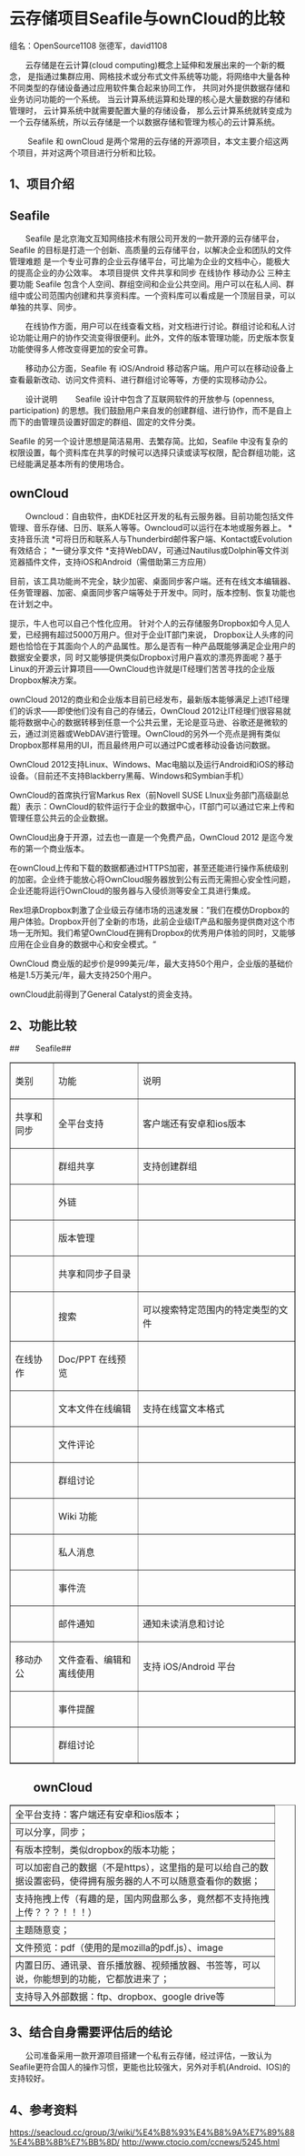 ﻿# 云存储项目Seafile与ownCloud的比较 #

  组名：OpenSource1108  张德军，david1108
 
&emsp;&emsp;云存储是在云计算(cloud computing)概念上延伸和发展出来的一个新的概念，
是指通过集群应用、网格技术或分布式文件系统等功能，将网络中大量各种不同类型的存储设备通过应用软件集合起来协同工作，
共同对外提供数据存储和业务访问功能的一个系统。 当云计算系统运算和处理的核心是大量数据的存储和管理时，
云计算系统中就需要配置大量的存储设备，
那么云计算系统就转变成为一个云存储系统，所以云存储是一个以数据存储和管理为核心的云计算系统。

&emsp;&emsp;    Seafile 和  ownCloud 是两个常用的云存储的开源项目，本文主要介绍这两个项目，并对这两个项目进行分析和比较。

## 1、项目介绍
## Seafile ##
&emsp;&emsp;Seafile 是北京海文互知网络技术有限公司开发的一款开源的云存储平台，Seafile 的目标是打造一个创新、高质量的云存储平台，以解决企业和团队的文件管理难题
是一个专业可靠的企业云存储平台，可比喻为企业的文档中心，能极大的提高企业的办公效率。
本项目提供
文件共享和同步
在线协作
移动办公
三种主要功能
Seafile 包含个人空间、群组空间和企业公共空间。用户可以在私人间、群组中或公司范围内创建和共享资料库。一个资料库可以看成是一个顶层目录，可以单独的共享、同步。

&emsp;&emsp;在线协作方面，用户可以在线查看文档，对文档进行讨论。群组讨论和私人讨论功能让用户的协作交流变得很便利。此外，文件的版本管理功能，历史版本恢复功能使得多人修改变得更加的安全可靠。

&emsp;&emsp;移动办公方面，Seafile 有 iOS/Android 移动客户端。用户可以在移动设备上查看最新改动、访问文件资料、进行群组讨论等等，方便的实现移动办公。

&emsp;&emsp;设计说明
&emsp;&emsp;Seafile 设计中包含了互联网软件的开放参与 (openness, participation) 的思想。我们鼓励用户来自发的创建群组、进行协作，而不是自上而下的由管理员设置好固定的群组、固定的文件分类。

Seafile 的另一个设计思想是简洁易用、去繁存简。比如，Seafile 中没有复杂的权限设置，每个资料库在共享的时候可以选择只读或读写权限，配合群组功能，这已经能满足基本所有的使用场合。



## ownCloud ##

&emsp;&emsp;Owncloud：自由软件，由KDE社区开发的私有云服务器。目前功能包括文件管理、音乐存储、日历、联系人等等。Owncloud可以运行在本地或服务器上。
*支持音乐流
*可将日历和联系人与Thunderbird邮件客户端、Kontact或Evolution有效结合；
*一键分享文件
*支持WebDAV，可通过Nautilus或Dolphin等文件浏览器插件文件，支持iOS和Android（需借助第三方应用）

目前，该工具功能尚不完全，缺少加密、桌面同步客户端。还有在线文本编辑器、任务管理器、加密、桌面同步客户端等处于开发中。同时，版本控制、恢复功能也在计划之中。

提示，牛人也可以自己个性化应用。
针对个人的云存储服务Dropbox如今人见人爱，已经拥有超过5000万用户。但对于企业IT部门来说，
Dropbox让人头疼的问题也恰恰在于其面向个人的产品属性。那么是否有一种产品既能够满足企业用户的数据安全要求，同
时又能够提供类似Dropbox讨用户喜欢的漂亮界面呢？基于Linux的开源云计算项目——OwnCloud也许就是IT经理们苦苦寻找的企业版Dropbox解决方案。

ownCloud 2012的商业和企业版本目前已经发布，最新版本能够满足上述IT经理们的诉求——即使他们没有自己的存储云，OwnCloud 2012让IT经理们很容易就能将数据中心的数据转移到任意一个公共云里，无论是亚马逊、谷歌还是微软的云，通过浏览器或WebDAV进行管理。OwnCloud的另外一个亮点是拥有类似Dropbox那样易用的UI，而且最终用户可以通过PC或者移动设备访问数据。

OwnCloud 2012支持Linux、Windows、Mac电脑以及运行Android和iOS的移动设备。（目前还不支持Blackberry黑莓、Windows和Symbian手机）

OwnCloud的首席执行官Markus Rex（前Novell SUSE LInux业务部门高级副总裁）表示：OwnCloud的软件运行于企业的数据中心，IT部门可以通过它来上传和管理任意公共云的企业数据。

OwnCloud出身于开源，过去也一直是一个免费产品，OwnCloud 2012 是迄今发布的第一个商业版本。

在ownCloud上传和下载的数据都通过HTTPS加密，甚至还能进行操作系统级别的加密。企业终于能放心将OwnCloud服务器放到公有云而无需担心安全性问题，企业还能将运行OwnCloud的服务器与入侵侦测等安全工具进行集成。

Rex坦承Dropbox刺激了企业级云存储市场的迅速发展：”我们在模仿Dropbox的用户体验。Dropbox开创了全新的市场，此前企业级IT产品和服务提供商对这个市场一无所知。我们希望OwnCloud在拥有Dropbox的优秀用户体验的同时，又能够应用在企业自身的数据中心和安全模式。“

OwnCloud 商业版的起步价是999美元/年，最大支持50个用户，企业版的基础价格是1.5万美元/年，最大支持250个用户。

ownCloud此前得到了General Catalyst的资金支持。



## 2、功能比较 ##

##&emsp;&emsp;Seafile##
<table border=1>
  <tr>
    <td width="68" valign="center" ><p >类别 </p></td>
    <td width="141" valign="center" ><p >功能 </p></td>
    <td width="286" valign="center" ><p >说明 </p></td>
  </tr>
  <tr>
    <td width="68" valign="center" ><p >共享和同步 </p></td>
    <td width="141" valign="center" ><p >全平台支持 </p></td>
    <td width="286" valign="center" ><p >客户端还有安卓和ios版本 </p></td>
  </tr>
  <tr>
    <td width="68" valign="center" ><p >&nbsp;</p></td>
    <td width="141" valign="center" ><p >群组共享 </p></td>
    <td width="286" valign="center" ><p >支持创建群组 </p></td>
  </tr>
  <tr>
    <td width="68" valign="center" ><p >&nbsp;</p></td>
    <td width="141" valign="center" ><p >外链 </p></td>
    <td width="286" valign="center" ><p >&nbsp;</p></td>
  </tr>
  <tr>
    <td width="68" valign="center" ><p >&nbsp;</p></td>
    <td width="141" valign="center" ><p >版本管理 </p></td>
    <td width="286" valign="center" ><p >&nbsp;</p></td>
  </tr>
  <tr>
    <td width="68" valign="center" ><p >&nbsp;</p></td>
    <td width="141" valign="center" ><p >共享和同步子目录 </p></td>
    <td width="286" valign="center" ><p >&nbsp;</p></td>
  </tr>
  <tr>
    <td width="68" valign="center" ><p >&nbsp;</p></td>
    <td width="141" valign="center" ><p >搜索 </p></td>
    <td width="286" valign="center" ><p >可以搜索特定范围内的特定类型的文件 </p></td>
  </tr>
  <tr>
    <td width="68" valign="center" ><p >在线协作 </p></td>
    <td width="141" valign="center" ><p >Doc/PPT&nbsp;在线预览 </p></td>
    <td width="286" valign="center" ><p >&nbsp;</p></td>
  </tr>
  <tr>
    <td width="68" valign="center" ><p >&nbsp;</p></td>
    <td width="141" valign="center" ><p >文本文件在线编辑 </p></td>
    <td width="286" valign="center" ><p >支持在线富文本格式 </p></td>
  </tr>
  <tr>
    <td width="68" valign="center" ><p >&nbsp;</p></td>
    <td width="141" valign="center" ><p >文件评论 </p></td>
    <td width="286" valign="center" ><p >&nbsp;</p></td>
  </tr>
  <tr>
    <td width="68" valign="center" ><p >&nbsp;</p></td>
    <td width="141" valign="center" ><p >群组讨论 </p></td>
    <td width="286" valign="center" ><p >&nbsp;</p></td>
  </tr>
  <tr>
    <td width="68" valign="center" ><p >&nbsp;</p></td>
    <td width="141" valign="center" ><p >Wiki&nbsp;功能 </p></td>
    <td width="286" valign="center" ><p >&nbsp;</p></td>
  </tr>
  <tr>
    <td width="68" valign="center" ><p >&nbsp;</p></td>
    <td width="141" valign="center" ><p >私人消息 </p></td>
    <td width="286" valign="center" ><p >&nbsp;</p></td>
  </tr>
  <tr>
    <td width="68" valign="center" ><p >&nbsp;</p></td>
    <td width="141" valign="center" ><p >事件流 </p></td>
    <td width="286" valign="center" ><p >&nbsp;</p></td>
  </tr>
  <tr>
    <td width="68" valign="center" ><p >&nbsp;</p></td>
    <td width="141" valign="center" ><p >邮件通知 </p></td>
    <td width="286" valign="center" ><p >通知未读消息和讨论 </p></td>
  </tr>
  <tr>
    <td width="68" valign="center" ><p >移动办公 </p></td>
    <td width="141" valign="center" ><p >文件查看、编辑和离线使用 </p></td>
    <td width="286" valign="center" ><p >支持&nbsp;iOS/Android&nbsp;平台 </p></td>
  </tr>
  <tr>
    <td width="68" valign="center" ><p >&nbsp;</p></td>
    <td width="141" valign="center" ><p >事件提醒 </p></td>
    <td width="286" valign="center" ><p >&nbsp;</p></td>
  </tr>
  <tr>
    <td width="68" valign="center" ><p >&nbsp;</p></td>
    <td width="141" valign="center" ><p >群组讨论 </p></td>
    <td width="286" valign="center" ><p >&nbsp;</p></td>
  </tr>
</table>


## &emsp;&emsp;ownCloud ##

<table width="459" border="1">
  <tr>
    <td width="449">全平台支持：客户端还有安卓和ios版本；</td>
  </tr>

  <tr>
    <td>可以分享，同步；</td>
  </tr>
  <tr>
    <td>有版本控制，类似dropbox的版本功能；</td>
  </tr>
  <tr>
    <td>可以加密自己的数据（不是https），这里指的是可以给自己的数据设置密码，使得拥有服务器的人不可以随意查看你的数据；</td>
  </tr>
  <tr>
    <td>支持拖拽上传（有趣的是，国内网盘那么多，竟然都不支持拖拽上传？？？！！！）</td>
  </tr>
  <tr>
    <td>主题随意变；</td>
  </tr>
  <tr>
    <td>文件预览：pdf（使用的是mozilla的pdf.js）、image</td>
  </tr>
  <tr>
    <td>内置日历、通讯录、音乐播放器、视频播放器、书签等，可以说，你能想到的功能，它都放进来了；</td>
  </tr>
  <tr>
    <td>支持导入外部数据：ftp、dropbox、google drive等</td>
  </tr>
</table>




## 3、结合自身需要评估后的结论 ##

&emsp;&emsp;公司准备采用一款开源项目搭建一个私有云存储，经过评估，一致认为Seafile更符合国人的操作习惯，更能也比较强大，另外对手机(Android、IOS)的支持较好。


## 4、参考资料 ##

https://seacloud.cc/group/3/wiki/%E4%B8%93%E4%B8%9A%E7%89%88%E4%BB%8B%E7%BB%8D/
http://www.ctocio.com/ccnews/5245.html
